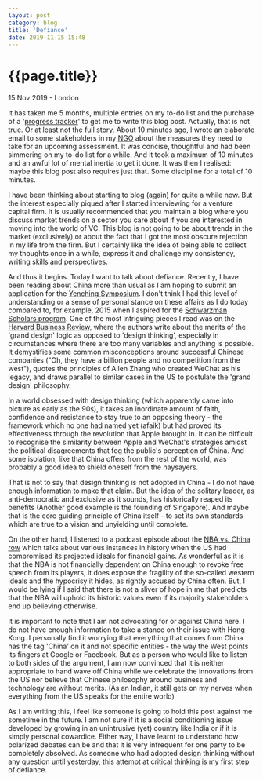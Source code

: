 ```yaml
---
layout: post
category: blog
title: 'Defiance'
date: 2019-11-15 15:48
---
```


{{page.title}}
================

<p class="meta">15 Nov 2019 - London</p>

It has taken me 5 months, multiple entries on my to-do list and the purchase of a '[progress tracker](https://migoals.com/products/progress-journal)' to get me to write this blog post. Actually, that is not true. Or at least not the full story. About 10 minutes ago, I wrote an elaborate email to some stakeholders in my [NGO](www.jrscholarship.org) about the measures they need to take for an upcoming assessment. It was concise, thoughtful and had been simmering on my to-do list for a while. And it took a maximum of 10 minutes and an awful lot of mental inertia to get it done. It was then I realised: maybe this blog post also requires just that. Some discipline for a total of 10 minutes. 

I have been thinking about starting to blog (again) for quite a while now. But the interest especially piqued after I started interviewing for a venture capital firm. It is usually recommended that you maintain a blog where you discuss market trends on a sector you care about if you are interested in moving into the world of VC. This blog is not going to be about trends in the market (exclusively) or about the fact that I got the most obscure rejection in my life from the firm. But I certainly like the idea of being able to collect my thoughts once in a while, express it and challenge my consistency, writing skills and perspectives.

And thus it begins. Today I want to talk about defiance. Recently, I have been reading about China more than usual as I am hoping to submit an application for the [Yenching Symposium](http://yenchingsymposium.org/). I don't think I had this level of understanding or a sense of personal stance on these affairs as I do today compared to, for example, 2015 when I aspired for the [Schwarzman Scholars program](https://www.schwarzmanscholars.org/). One of the most intriguing pieces I read was on the [Harvard Business Review](https://hbr.org/2019/10/the-kind-of-creative-thinking-that-fueled-wechats-success), where the authors write about the merits of the 'grand design' logic as opposed to 'design thinking', especially in circumstances where there are too many variables and anything is possible. It demystifies some common misconceptions around successful Chinese companies ("Oh, they have a billion people and no competition from the west"), quotes the principles of Allen Zhang who created WeChat as his legacy, and draws parallel to similar cases in the US to postulate the 'grand design' philosophy. 

In a world obsessed with design thinking (which apparently came into picture as early as the 90s), it takes an inordinate amount of faith, confidence and resistance to stay true to an opposing theory - the framework which no one had named yet (afaik) but had proved its effectiveness through the revolution that Apple brought in. It can be difficult to recognise the similarity between Apple and WeChat's strategies amidst the political disagreements that fog the public's perception of China. And some isolation, like that China offers from the rest of the world, was probably a good idea to shield oneself from the naysayers.

That is not to say that design thinking is not adopted in China - I do not have enough information to make that claim. But the idea of the solitary leader, as anti-democratic and exclusive as it sounds, has historically reaped its benefits (Another good example is the founding of Singapore). And maybe that is the core guiding principle of China itself - to set its own standards which are true to a vision and unyielding until complete.

On the other hand, I listened to a podcast episode about the [NBA vs. China row](https://www.stitcher.com/podcast/vox/today-explained/e/64542252) which talks about various instances in history when the US had compromised its projected ideals for financial gains. As wonderful as it is that the NBA is not financially dependent on China enough to revoke free speech from its players, it does expose the fragility of the so-called western ideals and the hypocrisy it hides, as rightly accused by China often. But, I would be lying if I said that there is not a sliver of hope in me that predicts that the NBA will uphold its historic values even if its majority stakeholders end up believing otherwise.

It is important to note that I am not advocating for or against China here. I do not have enough information to take a stance on their issue with Hong Kong. I personally find it worrying that everything that comes from China has the tag 'China' on it and not specific entities - the way the West points its fingers at Google or Facebook. But as a person who would like to listen to both sides of the argument, I am now convinced that it is neither appropriate to hand wave off China while we celebrate the innovations from the US nor believe that Chinese philosophy around business and technology are without merits. (As an Indian, it still gets on my nerves when everything from the US speaks for the entire world) 

As I am writing this, I feel like someone is going to hold this post against me sometime in the future. I am not sure if it is a social conditioning issue developed by growing in an unintrusive (yet) country like India or if it is simply personal cowardice. Either way, I have learnt to understand how polarized debates can be and that it is very infrequent for one party to be completely absolved. As someone who had adopted design thinking without any question until yesterday, this attempt at critical thinking is my first step of defiance.

